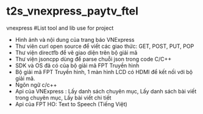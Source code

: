 # t2s_vnexpress_paytv_ftel
vnexpress
#List tool and lib  use for project
- Hình ảnh và nội dung của trang báo VNExpress
- Thư viên curl open source để viết các giao thức: GET, POST, PUT, POP
- Thư viện directfb để vẽ giao diện trên bộ giải mã
- Thư viện jsoncpp dùng để parse chuỗi json trong code C/C++
- SDK và OS đã có của bộ giải mã FPT Truyền hình
- Bộ giải mã FPT Truyền hình, 1 màn hình LCD có HDMI để kết nối với bộ giải mã.
- Ngôn ngữ c/c++
- Api của VNExpress : Lấy danh sách chuyên mục, Lấy danh sách bài viết trong chuyên mục, Lấy bài viết chi tiết
- Api của FPT HO: Text to Speech (Tiếng Việt)
